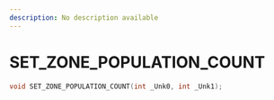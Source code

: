 ```yaml
---
description: No description available 
---
```


# SET_ZONE_POPULATION_COUNT

```cpp
void SET_ZONE_POPULATION_COUNT(int _Unk0, int _Unk1);
```